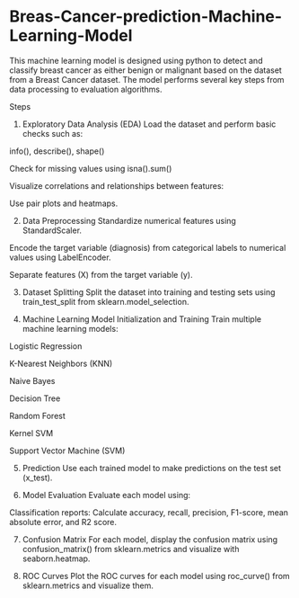 # Breas-Cancer-prediction-Machine-Learning-Model
This machine learning model is designed using python to detect and classify breast cancer as either benign or malignant based on the dataset from a Breast Cancer  dataset. The model performs several key steps from data processing to evaluation algorithms.

Steps
1. Exploratory Data Analysis (EDA)
Load the dataset and perform basic checks such as:

info(), describe(), shape()

Check for missing values using isna().sum()

Visualize correlations and relationships between features:

Use pair plots and heatmaps.

2. Data Preprocessing
Standardize numerical features using StandardScaler.

Encode the target variable (diagnosis) from categorical labels to numerical values using LabelEncoder.

Separate features (X) from the target variable (y).

3. Dataset Splitting
Split the dataset into training and testing sets using train_test_split from sklearn.model_selection.

4. Machine Learning Model Initialization and Training
Train multiple machine learning models:

Logistic Regression

K-Nearest Neighbors (KNN)

Naive Bayes

Decision Tree

Random Forest

Kernel SVM

Support Vector Machine (SVM)

5. Prediction
Use each trained model to make predictions on the test set (x_test).

6. Model Evaluation
Evaluate each model using:

Classification reports: Calculate accuracy, recall, precision, F1-score, mean absolute error, and R2 score.

7. Confusion Matrix
For each model, display the confusion matrix using confusion_matrix() from sklearn.metrics and visualize with seaborn.heatmap.

8. ROC Curves
Plot the ROC curves for each model using roc_curve() from sklearn.metrics and visualize them.
